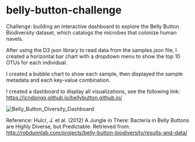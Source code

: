 # belly-button-challenge
Challenge: building an interactive dashboard to explore the Belly Button Biodiversity dataset, which catalogs the microbes that colonize human navels.

After using the D3 json library to read data from the samples.json file, I created a horizontal bar chart with a dropdown menu to show the top 10 OTUs for each individual.

I created a bubble chart to show each sample, then displayed the sample metadata and each key-value combination. 

I created a dashboard to display all visualizations, see the following link: https://jcndongo.github.io/bellybutton.github.io/

![Belly_Button_Diversity_Dashboard](https://github.com/JCNdongo/belly-button-challenge/assets/120480912/df436110-c730-417f-b01d-b8ed1691d913)

Reference:
Hulcr, J. et al. (2012) A Jungle in There: Bacteria in Belly Buttons are Highly Diverse, but Predictable. Retrieved from: http://robdunnlab.com/projects/belly-button-biodiversity/results-and-data/

